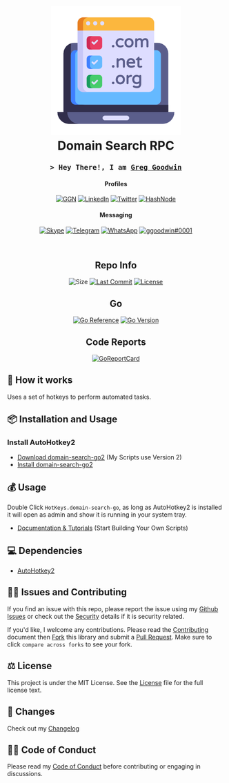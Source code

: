 <div align="center">
	<h1><img alt="DSRPC logo" src="https://github.com/ggoodwin/domain-search-go/blob/master/logo.png?raw=true" height="300" /><br />
		Domain Search RPC
	</h1>
  
<h3 align="center">
  <samp>&gt; Hey There!, I am
    <b><a target="_blank" href="https://ggn.dev">Greg Goodwin</a></b>
  </samp>
</h3>

<div align="center">

#### Profiles

[![GGN](https://img.shields.io/badge/GGN.dev-663399?style=for-the-badge&logo=gatsby&logoColor=white)](https://ggn.dev)
[![LinkedIn](https://img.shields.io/badge/LinkedIn-0077B5?style=for-the-badge&logo=linkedin&logoColor=white)](https://ggn.sh/li)
[![Twitter](https://img.shields.io/badge/Twitter-1DA1F2?style=for-the-badge&logo=twitter&logoColor=white)](https://ggn.sh/x)
[![HashNode](https://img.shields.io/badge/Hashnode-2962FF?style=for-the-badge&logo=hashnode&logoColor=white)](https://ggn.hn)

#### Messaging

[![Skype](https://img.shields.io/badge/Skype-%2300AFF0.svg?style=for-the-badge&logo=Skype&logoColor=white)](https://ggn.sh/skype)
[![Telegram](https://img.shields.io/badge/Telegram-2CA5E0?style=for-the-badge&logo=telegram&logoColor=white)](https://ggn.sh/tg)
[![WhatsApp](https://img.shields.io/badge/WhatsApp-25D366?style=for-the-badge&logo=whatsapp&logoColor=white)](https://ggn.sh/wa)
[![ggoodwin#0001](https://dcbadge.vercel.app/api/shield/179795086543028224)](https://ggn.sh/discord)
</div>
<br>

<h2>Repo Info</h2>

![Size](https://img.shields.io/github/languages/code-size/ggoodwin/domain-search-go) [![Last Commit](https://img.shields.io/github/last-commit/ggoodwin/domain-search-go)](https://github.com/ggoodwin/domain-search-go/commits/master) [![License](https://img.shields.io/github/license/ggoodwin/domain-search-go)](https://github.com/ggoodwin/domain-search-go/blob/master/LICENSE.md)

<h2>Go</h2>

[![Go Reference](https://pkg.go.dev/badge/ggoodwin/domain-search-go.svg)](https://pkg.go.dev/github.com/ggoodwin/domain-search-go) [![Go Version](https://img.shields.io/github/go-mod/go-version/ggoodwin/domain-search-go)](https://go.dev/doc/go1.20)

<h2>Code Reports</h2>

[![GoReportCard](https://goreportcard.com/badge/github.com/ggoodwin/domain-search-go)](https://goreportcard.com/report/github.com/ggoodwin/domain-search-go)

</div>

## 🌟 How it works

Uses a set of hotkeys to perform automated tasks.

## 📦 Installation and Usage

### Install AutoHotkey2

- [Download domain-search-go2] (My Scripts use Version 2)
- [Install domain-search-go2]

## 💰 Usage

Double Click `HotKeys.domain-search-go`, as long as AutoHotkey2 is installed it will open as admin and show it is running in your system tray.

- [Documentation & Tutorials] (Start Building Your Own Scripts)

## 💻 Dependencies

- [AutoHotkey2]

## 🙇‍♂️ Issues and Contributing

If you find an issue with this repo, please report the issue using my [Github Issues] or check out the [Security] details if it is security related.

If you'd like, I welcome any contributions. Please read the [Contributing] document then [Fork] this library and submit a [Pull Request]. Make sure to click `compare across forks` to see your fork.

## ⚖️ License

This project is under the MIT License. See the [License] file for the full license text.

## 📜 Changes

Check out my [Changelog]

## 👍🏻 Code of Conduct

Please read my [Code of Conduct] before contributing or engaging in discussions.

<!-- Links -->
[LICENSE]: https://github.com/ggoodwin/domain-search-go/blob/master/LICENSE.md
[CHANGELOG]: https://github.com/ggoodwin/domain-search-go/blob/master/CHANGELOG.md
[SECURITY]: https://github.com/ggoodwin/domain-search-go/blob/master/SECURITY.md
[FORK]: https://github.com/ggoodwin/domain-search-go/fork
[PULL REQUEST]: https://github.com/ggoodwin/domain-search-go/compare
[CODE OF CONDUCT]: https://github.com/ggoodwin/domain-search-go/blob/master/CODE_OF_CONDUCT.md
[CONTRIBUTING]: https://github.com/ggoodwin/domain-search-go/blob/master/CONTRIBUTING.md
[GITHUB ISSUES]: https://github.com/ggoodwin/domain-search-go/issues
[AutoHotkey2]: https://www.autohotkey.com/v2
[Install domain-search-go2]: https://www.autohotkey.com/docs/v2/howto/Install.htm
[Download domain-search-go2]: https://www.autohotkey.com/download/
[Documentation & Tutorials]: https://www.autohotkey.com/docs/v2/index.htm
